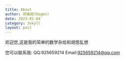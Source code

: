 ```yaml
---
title: About
author: 郑画雨(hogen)
date: 2023-01-04
category: Jekyll
layout: post
---
```


欢迎您,这是我的简单的数学杂烩和胡思乱想

您可以联系我:
QQ:925659214
Email:925659214@qq.com